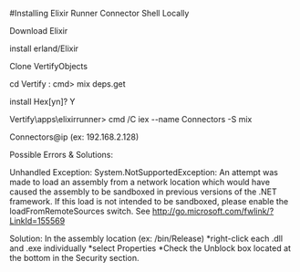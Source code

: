 #Installing Elixir Runner Connector Shell Locally

Download Elixir

install erland/Elixir

Clone VertifyObjects

cd Vertify : cmd> mix deps.get

install Hex[yn]? Y

Vertify\apps\elixirrunner> cmd /C iex --name Connectors -S mix

Connectors@ip (ex: 192.168.2.128)

Possible Errors & Solutions:

Unhandled Exception: System.NotSupportedException:
An attempt was made to load an assembly from a network location which would have caused the assembly to be sandboxed in previous versions of the .NET framework.
If this load is not intended to be sandboxed, please enable the loadFromRemoteSources switch. See http://go.microsoft.com/fwlink/?LinkId=155569

Solution:
    In the assembly location (ex: /bin/Release)
    *right-click each .dll and .exe individually
    *select Properties
    *Check the Unblock box located at the bottom in the Security section.

